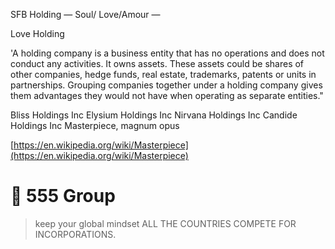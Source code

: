 SFB Holding — Soul/ Love/Amour — 

Love Holding

'A holding company is a business entity that has no operations and does not conduct any activities. It owns assets. These assets could be shares of other companies, hedge funds, real estate, trademarks, patents or units in partnerships. Grouping companies together under a holding company gives them advantages they would not have when operating as separate entities."

Bliss Holdings Inc
Elysium Holdings Inc
Nirvana Holdings Inc
Candide Holdings Inc
Masterpiece, magnum opus

[https://en.wikipedia.org/wiki/Masterpiece](https://en.wikipedia.org/wiki/Masterpiece)

💟 555 Group
===
> keep your global mindset
> ALL THE COUNTRIES COMPETE FOR INCORPORATIONS.
